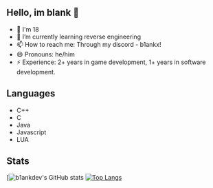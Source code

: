 ## Hello, im blank 👋

- 🌱 I'm 18
- 💬 I’m currently learning reverse engineering
- 📫 How to reach me: Through my discord - b1ankx!
- 😄 Pronouns: he/him
- ⚡ Experience: 2+ years in game development, 1+ years in software development.

## Languages

- C++
- C
- Java
- Javascript
- LUA

## Stats

[![b1ankdev's GitHub stats](https://github-readme-stats.vercel.app/api?username=b1ankdev&show_icons=true&theme=tokyonight)
[![Top Langs](https://github-readme-stats.vercel.app/api/top-langs/?username=b1ankdev&show_icons=true&theme=tokyonight)](https://github.com/anuraghazra/github-readme-stats)

